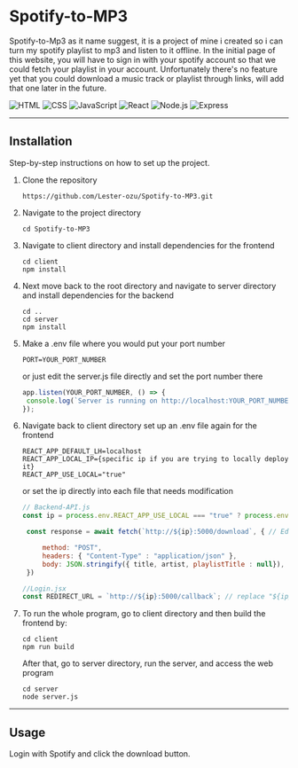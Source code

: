 ﻿# Spotify-to-MP3

Spotify-to-Mp3 as it name suggest, it is a project of mine i created so i can turn my spotify playlist to mp3 and listen to it offline. In the initial page of this website, you will have to sign in with your spotify account so that we could fetch your playlist in your account. Unfortunately there's no feature yet that you could download a music track or playlist through links, will add that one later in the future.

![HTML](https://img.shields.io/badge/HTML5-E34F26?style=for-the-badge&logo=html5&logoColor=white)
![CSS](https://img.shields.io/badge/CSS3-1572B6?style=for-the-badge&logo=css3&logoColor=white)
![JavaScript](https://img.shields.io/badge/JavaScript-F7DF1E?style=for-the-badge&logo=javascript&logoColor=black)
![React](https://img.shields.io/badge/React-20232A?style=for-the-badge&logo=react&logoColor=61DAFB)
![Node.js](https://img.shields.io/badge/Node.js-43853D?style=for-the-badge&logo=node.js&logoColor=white)
![Express](https://img.shields.io/badge/Express.js-000000?style=for-the-badge&logo=express&logoColor=white)

---

## Installation
Step-by-step instructions on how to set up the project.
1. Clone the repository
   ```
   https://github.com/Lester-ozu/Spotify-to-MP3.git
   ```
3. Navigate to the project directory
   ```
   cd Spotify-to-MP3
   ```
5. Navigate to client directory and install dependencies for the frontend
   ```
   cd client
   npm install
   ```
6. Next move back to the root directory and navigate to server directory and install dependencies for the backend
   ```
   cd ..
   cd server
   npm install
   ```
7. Make a .env file where you would put your port number 
   ```
   PORT=YOUR_PORT_NUMBER
   ```
   or just edit the server.js file directly and set the port number there
   ```javascript
   app.listen(YOUR_PORT_NUMBER, () => {
    console.log(`Server is running on http://localhost:YOUR_PORT_NUMBER`);
   });
   ```
8. Navigate back to client directory set up an .env file again for the frontend
   ```
   REACT_APP_DEFAULT_LH=localhost
   REACT_APP_LOCAL_IP={specific ip if you are trying to locally deploy it}
   REACT_APP_USE_LOCAL="true"
   ```
   or set the ip directly into each file that needs modification
   ```javascript
   // Backend-API.js
   const ip = process.env.REACT_APP_USE_LOCAL === "true" ? process.env.REACT_APP_DEFAULT_LH : process.env.REACT_APP_LOCAL_IP // Delete this line

    const response = await fetch(`http://${ip}:5000/download`, { // Edit every fetch url replace "${ip}" with "localhost" or an IPv4 if you want to run it locally

        method: "POST",
        headers: { "Content-Type" : "application/json" },
        body: JSON.stringify({ title, artist, playlistTitle : null}),
    })
   ```
   ```javascript
   //Login.jsx
   const REDIRECT_URL = `http://${ip}:5000/callback`; // replace "${ip}" with "localhost" or an IPv4 if you want to run it locally
   ```

9. To run the whole program, go to client directory and then build the frontend by:
   ```
   cd client
   npm run build
   ```
   After that, go to server directory, run the server, and access the web program
   ```
   cd server
   node server.js
   ```

---

## Usage
Login with Spotify and click the download button.
